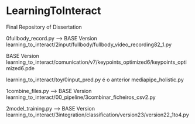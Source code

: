 # LearningToInteract
Final Repository of Dissertation

0fullbody_record.py --> BASE Version learning_to_interact/2input/fullbody/fullbody_video_recording82_1.py

BASE Version learning_to_interact/comunication/v7/keypoints_optimized6/keypoints_optimized6.pde

learning_to_interact/toy/0input_pred.py é o anterior mediapipe_holistic.py

1combine_files.py --> BASE Version learning_to_interact/00_pipeline/3combinar_ficheiros_csv2.py

2model_training.py --> BASE Version learning_to_interact/3integration/classification/version23/version22_1to4.py